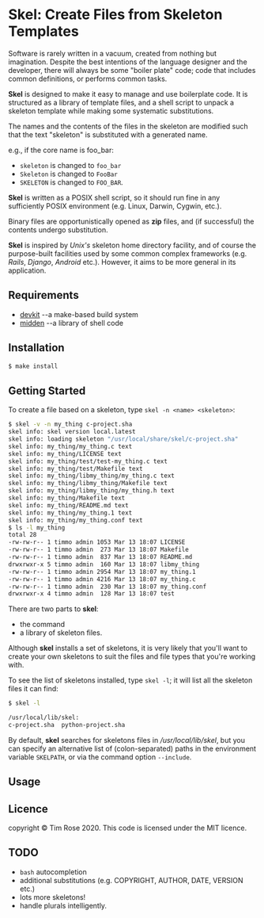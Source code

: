 # Skel: Create Files from Skeleton Templates

Software is rarely written in a vacuum, created from nothing but
imagination.  Despite the best intentions of the language designer and
the developer, there will always be some "boiler plate" code; code
that includes common definitions, or performs common tasks.

**Skel** is designed to make it easy to manage and use boilerplate code.
It is structured as a library of template files, and a shell script
to unpack a skeleton template while making some systematic substitutions.

The names and the contents of the files in the skeleton are modified
such that the text "skeleton" is substituted with a generated name.

e.g., if the core name is foo_bar:

* `skeleton` is changed to `foo_bar`
* `Skeleton` is changed to `FooBar`
* `SKELETON` is changed to `FOO_BAR`.

**Skel** is written as a POSIX shell script, so it should run fine
in any sufficiently POSIX environment (e.g. Linux, Darwin, Cygwin,
etc.).

Binary files are opportunistically opened as **zip** files, and (if
successful) the contents undergo substitution.

**Skel** is inspired by *Unix's* skeleton home directory facility, and
of course the purpose-built facilities used by some common complex
frameworks (e.g. *Rails*, *Django*, *Android* etc.). However, it
aims to be more general in its application.

## Requirements

* [devkit](https://github.com/tim-rose/devkit) --a make-based build system
* [midden](https://github.com/tim-rose/midden) --a library of shell code

## Installation

```bash
$ make install
```

## Getting Started

To create a file based on a skeleton, type `skel -n <name> <skeleton>`:

```bash
$ skel -v -n my_thing c-project.sha
skel info: skel version local.latest
skel info: loading skeleton "/usr/local/share/skel/c-project.sha"
skel info: my_thing/my_thing.c text
skel info: my_thing/LICENSE text
skel info: my_thing/test/test-my_thing.c text
skel info: my_thing/test/Makefile text
skel info: my_thing/libmy_thing/my_thing.c text
skel info: my_thing/libmy_thing/Makefile text
skel info: my_thing/libmy_thing/my_thing.h text
skel info: my_thing/Makefile text
skel info: my_thing/README.md text
skel info: my_thing/my_thing.1 text
skel info: my_thing/my_thing.conf text
$ ls -l my_thing
total 28
-rw-rw-r-- 1 timmo admin 1053 Mar 13 18:07 LICENSE
-rw-rw-r-- 1 timmo admin  273 Mar 13 18:07 Makefile
-rw-rw-r-- 1 timmo admin  837 Mar 13 18:07 README.md
drwxrwxr-x 5 timmo admin  160 Mar 13 18:07 libmy_thing
-rw-rw-r-- 1 timmo admin 2954 Mar 13 18:07 my_thing.1
-rw-rw-r-- 1 timmo admin 4216 Mar 13 18:07 my_thing.c
-rw-rw-r-- 1 timmo admin  230 Mar 13 18:07 my_thing.conf
drwxrwxr-x 4 timmo admin  128 Mar 13 18:07 test
```

There are two parts to **skel**:

 * the command
 * a library of skeleton files.

Although **skel** installs a set of skeletons, it is very likely that
you'll want to create your own skeletons to suit the files and file
types that you're working with.

To see the list of skeletons installed, type `skel -l`; it will list
all the skeleton files it can find:

```bash
$ skel -l

/usr/local/lib/skel:
c-project.sha  python-project.sha
```

By default, **skel** searches for skeletons files in
*/usr/local/lib/skel*, but you can specify an alternative list of
(colon-separated) paths in the environment variable `SKELPATH`, or via
the command option `--include`.

## Usage

## Licence
copyright &copy; Tim Rose 2020.
This code is licensed under the MIT licence.

## TODO

* `bash` autocompletion
* additional substitutions (e.g. COPYRIGHT, AUTHOR, DATE, VERSION etc.)
* lots more skeletons!
* handle plurals intelligently.
